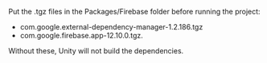 Put the .tgz files in the Packages/Firebase folder before running the project:

- com.google.external-dependency-manager-1.2.186.tgz
- com.google.firebase.app-12.10.0.tgz.

Without these, Unity will not build the dependencies.